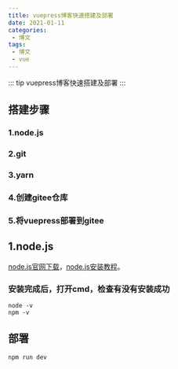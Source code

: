 ```yaml
---
title: vuepress博客快速搭建及部署
date: 2021-01-11
categories:
 - 博文
tags:
 - 博文
 - vue
---
```


::: tip
vuepress博客快速搭建及部署
:::
<!-- more -->

## 搭建步骤

### 1.node.js

### 2.git

### 3.yarn

### 4.创建gitee仓库

### 5.将vuepress部署到gitee

## 1.node.js

 [node.js官网下载](https://nodejs.org/en/)，[node.js安装教程](https://blog.csdn.net/qq_42543312/article/details/82191357?utm_medium=distribute.pc_relevant.none-task-blog-BlogCommendFromMachineLearnPai2-2.control&depth_1-utm_source=distribute.pc_relevant.none-task-blog-BlogCommendFromMachineLearnPai2-2.control)。

### 安装完成后，打开cmd，检查有没有安装成功

```
node -v
npm -v
```



## 部署

```
npm run dev
```

